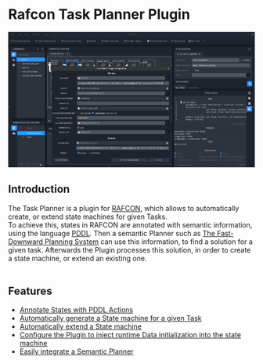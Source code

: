 # Rafcon Task Planner Plugin
![The Rafcon Task Planner Plugin](assets/images/RafconTPPMain.png "An Overview of the Rafcon Task Planner Plugin")
## Introduction
The Task Planner is a plugin for [RAFCON](https://dlr-rm.github.io/RAFCON/), which allows to automatically create, or extend state machines for given Tasks.  
To achieve this, states in RAFCON are annotated with semantic information, using the language [PDDL](https://en.wikipedia.org/wiki/Planning_Domain_Definition_Language). Then a semantic Planner such as [The Fast-Downward Planning System](http://www.fast-downward.org/) can use this information, to find a solution for a given task. Afterwards the Plugin processes this solution, in order to create a state machine, or extend an existing one. 
<br><br>
## Features
+ [Annotate States with PDDL Actions](pages/documentation/PDDLActionTab.md)
+ [Automatically generate a State machine for a given Task](pages/tutorials/restaurant_tutorial.md)
+ [Automatically extend a State machine](pages/tutorials/turtle_sim_example.md)
+ [Configure the Plugin to inject runtime Data initialization into the state machine](pages/tutorials/turtle_sim_example.md)
+ [Easily integrate a Semantic Planner](pages/documentation/PlannerIntegration.md)


